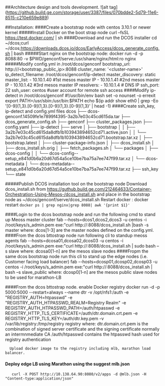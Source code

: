 ##Architecture design and tools development.
![alt tag] (https://github.build.ge.com/storage/user/3387/files/070bdde2-5d79-11e6-8515-c210e659e889)


##Installation:
####Create a bootstrap node with centos 3.10.1 or newer kernel 
#####Install Docker on the boot strap node
        curl –fsSL https://test.docker.com/ | sh
####Download and run the DCOS installer
        cd ~/dcos;curl ~/dcos;https://downloads.dcos.io/dcos/EarlyAccess/dcos_generate_config.sh | bash
#####Start nginx on the bootstrap node:
        docker run -d -p 8088:80 -v $PWD/genconf/serve:/usr/share/nginx/html:ro nginx
#####Modify config.yml in /root/dcos/genconf
        bootstrap_url: http:///<bootstrap_public_ip>:8088
        cluster_name: '<cluster-name>'
        ip_detect_filename: /root/dcos/genconf/ip-detect
        master_discovery: static
        master_list:
        - 10.10.1.40 #1st mesos master IP
        - 10.10.1.41 #2nd mesos master IP 
        - 10.10.1.42 #3rd mesos master IP
        resolvers:
        - 10.10.1.4 # DNS IP
        ssh_port: 22
        ssh_user: centos #user account for remote ssh access
####Modify ip-detect in /root/dcos/genconf
        #!/usr/bin/env bash
        set -o nounset -o errexit
        export PATH=/usr/sbin:/usr/bin:$PATH
        echo $(ip addr show eth0 | grep -Eo '[0-9]{1,3}\.[0-9]{1,3}\.[0-9]{1,3}\.[0-9]{1,3}' | head -1)
####Create ssh_key, ip-detect and config.yml files
        dcos
        ├── dcos-genconf.14509fe1e7899f4395-3a2b7e03c45cd615da.tar
        ├── dcos_generate_config.sh
        ├── genconf
            ├── cluster_packages.json
            ├── config.yaml
            ├── ip-detect
            ├── serve
            │   ├── bootstrap
            │   │   ├── 3a2b7e03c45cd615da8dfb1b103943894652cd71.active.json
            │   │   └── 3a2b7e03c45cd615da8dfb1b103943894652cd71.bootstrap.tar.xz
            │   ├── bootstrap.latest
            │   ├── cluster-package-info.json
            │   ├── dcos_install.sh
            │   ├── dcos_install.sh.orig
            │   ├── fetch_packages.sh
            │   └── packages
            │       ├── dcos-config
            │       │   └── dcos-config--setup_e841d0b6a20d67d54a5ce10be7ba75a7ee747f99.tar.xz
            │       └── dcos-metadata
            │           └── dcos-metadata--setup_e841d0b6a20d67d54a5ce10be7ba75a7ee747f99.tar.xz
            ├── ssh_key
            └── state

#####Publish DCOS installation tool on the bootstrap node
        Download dcos_install.sh from  https://guthub.build.ge.com/212464633/Container-Orchestration-Using-Mesos-/dcos_install.sh and place in the bootstrap node as ~/dcos/genconf/serve/dcos_install.sh
        Restart docker : docker restart `docker ps | grep nginx|grep 8088| awk '{print $1}'`

####Login to the dcos bootstrap node and run the following cmd to stand up Meoss master cluster
      fab --hosts=dcos1,dcos2,dcos3 -u centos -i /root/keys/s_admin.pem exe:"curl http://<bootstrap-ip>:8088/dcos_install.sh |bash -s master
      where:
         dcos[1-3] are the master nodes defined on the config.yml.
####From the dcos bttostrap node run following cli to standup meoss agents
      fab --hosts=dcosa01,dcosa02,dcos03 -u centos -i /root/keys/s_admin.pem exe:"curl http://<bootstrap-ip>:8088/dcos_install.sh | sudo bash –s slave
      where:
          dcosa0[1-n] are the mesos slave nodes
####Fropm the same dcos bootstrap node run this cli to stand up the edge nodes (i.e. Customer  facing load balancer)
      fab --hosts=dcosp01,dcosp02,dcosp03 -u centos -i /root/keys/s_admin.pem exe:"curl http://<bootstrap-ip>:8088/dcos_install.sh | bash –s slave_public
      where: 
          dcosp0[1-n] are the mesos public slave nodes to be used for marathon-LB

####From the dcos bttostrap node. enable Docker registry
      docker run -d -p 5000:5000 --restart=always --name dtr -v /opt/nfs1:/auth -e "REGISTRY_AUTH=htpasswd"  -e "REGISTRY_AUTH_HTPASSWD_REALM=Registry Realm" -e REGISTRY_AUTH_HTPASSWD_PATH=/auth/htpasswd   -e REGISTRY_HTTP_TLS_CERTIFICATE=/auth/dtr.domain.crt.pem -e REGISTRY_HTTP_TLS_KEY=/auth/dtr.key.pem -v /var/lib/registry:/tmp/registry registry
      where:
	  dtr.domain.crt.pem is the combination of signed server certificate and the signing certificate normally an intermnmediate CA 
          /auth/htpasswd contains the htpasswd hash used for registry authentication

      Upload docker image to the registry including mlb, marathon load balancer.

#### Deploy edge LB using Marathon using the suggest mlb.json 
       curl -X POST http://10.138.64.90:8080/v2/apps -d @mlb.json -H "Content-type:application/json"
